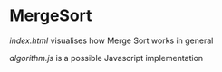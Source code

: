 # MergeSort

*index.html* visualises how Merge Sort works in general

*algorithm.js* is a possible Javascript implementation
